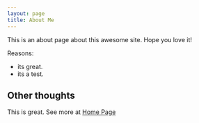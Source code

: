 ```yaml
---
layout: page
title: About Me
---
```


This is an about page about this awesome site.
Hope you love it!

Reasons:
- its great.
- its a test.

## Other thoughts

This is great. See more at [Home Page](/bioinformatics.journal/README.md )
